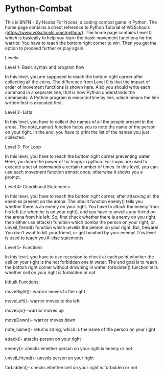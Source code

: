 # Python-Combat

This is BNFN - By Noobs For Noobs; a coding combat game in Python. The home page contains a direct reference to Python Tutorial of W3Schools (https://www.w3schools.com/python/).
The home page contains Level 0, which is basically to help you learn the basic movement functions for the warrior. You have to reach the bottom right corner to win.
Then you get the option to proceed further or play again.

Levels:

Level 1- Basic syntax and program flow

  In this level, you are supposed to reach the bottom right corner after collecting all the coins. The difference from Level 0 is that the impact of order of movement functions is shown here.
  Also you should write each command in a seperate line, that is how Python understands the commands.  A Python program is executed line by line, which means the line written first is executed first.
  
Level 2- Lists
  
  In this level, you have to collect the names of all the people present in the arena. The note_name() function helps you to note the name of the person on your right. 
  In the end, you have to print the list of the names you just collected.
  
Level 3- For Loop

  In this level, you have to reach the bottom right corner preventing water. Here, you learn the power of for loops in python. For loops are used to execute a set of commands a certain number of times.
  In this level, you can use each movement function atmost once, otherwise it shows you a prompt.
  
Level 4- Conditional Statements
  
   In this level, you have to reach the bottom right corner, after attacking all the enemies present on the arena. The inbuilt function enemy() tells you whether there is an enemy on your right.
   You have to attack the enemy from his left (i,e when he is on your right), and you have to unveils any friend on the arena from his left. So, first check whether there is enemy on you right, then either use attack() function
   which bombs the person on your right, or unveil_friend() function which unveils the person on your right. But, beware! You don't want to kill your friend, or get bombed by your enemy!
   This level is used to teach you if-else statements.
   
Level 5- Functions

  In this level, you have to use recursion to check at each point whether the cell on your right is the not forbidden one in water. The end goal is to reach the bottom right corner
  without drowning in water. forbidden() function tells whether cell on your right is forbidden or not.
  
  
Inbuilt Functions:

moveRight()- warrior moves to the right

moveLeft()- warrior moves to the left

moveUp()- warrior moves up

moveDown()- warrior moves down

note_name()- returns string, which is the name of the person on your right

attack()- attacks person on your right

enemy()- checks whether person on your right is enemy or not

unveil_friend()- unveils person on your right

forbidden()- checks whether cell on your right is forbidden or not
  
